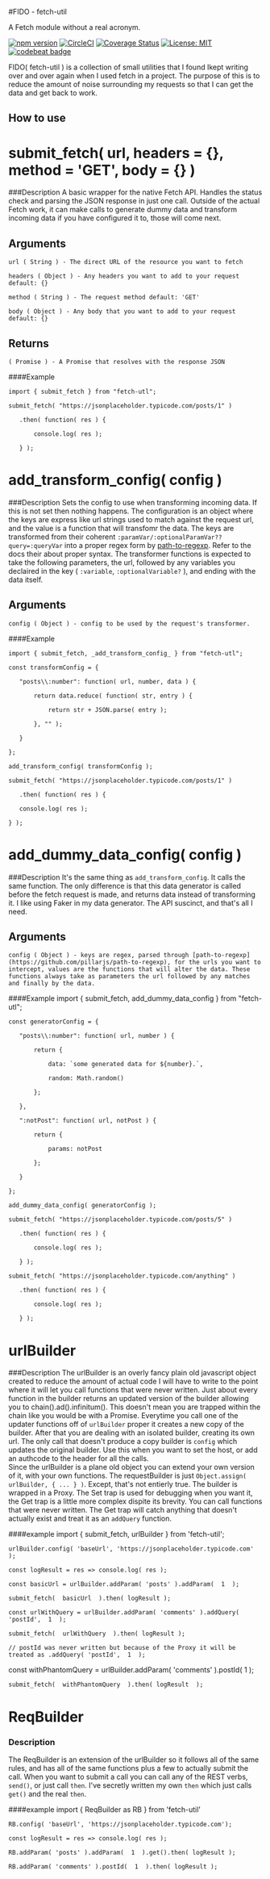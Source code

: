 #FIDO - fetch-util


A Fetch module without a real acronym.

[![npm version](https://badge.fury.io/js/fetch-util.svg)](https://badge.fury.io/js/fetch-util) [![CircleCI](https://circleci.com/gh/easilyBaffled/fido.svg?&style=shield&circle-token=24e038d3e68c4dd11262582f0ae4755add609783)](https://circleci.com/gh/easilyBaffled/fido) [![Coverage Status](https://coveralls.io/repos/github/easilyBaffled/fido/badge.svg?branch=master)](https://coveralls.io/github/easilyBaffled/fido?branch=master) [![License: MIT](https://img.shields.io/badge/License-MIT-yellow.svg)](https://opensource.org/licenses/MIT) [![codebeat badge](https://codebeat.co/badges/42ef9152-bd6c-4c9d-855c-1bc17aeb70bb)](https://codebeat.co/projects/github-com-easilybaffled-fido-master)

FIDO( fetch-util )​ ​is​ ​a​ ​collection​ ​of​ ​small​ ​utilities​ ​that​ ​I​ ​found​ ​I​ ​kept​ ​writing​ ​over​ ​and​ ​over​ ​again​ ​when​ ​I​ ​used​ ​fetch​ ​in​ ​a
project. The purpose of this is to reduce the amount of noise surrounding my requests so that I can get the data and get back to work. 


How​ ​to​ ​use
--------------

# submit_fetch( url, headers = {}, method = 'GET', body = {} )

###Description
A basic wrapper for the native Fetch API. Handles the status check and parsing the JSON response in just one call. 
Outside of the actual Fetch work, it can make calls to generate dummy data and transform incoming data if you have configured it to, those will come next.


## Arguments

	url ( String ) - The direct URL of the resource you want to fetch

	headers ( Object ) - Any headers you want to add to your request default: {}

	method ( String ) - The request method default: 'GET'

	body ( Object ) - Any body that you want to add to your request default: {}

## Returns

	( Promise ) - A Promise that resolves with the response JSON

####Example

	import { submit_fetch } from "fetch-utl";
	
	submit_fetch( "https://jsonplaceholder.typicode.com/posts/1" )
	
	   .then( function( res ) {
	
	       console.log( res );
	
	   } );

# add_transform_config( config )

###Description
Sets the config to use when transforming incoming data. If this is not set then nothing happens. 
The configuration is an object where the keys are express like url strings used to match against the request url, and the value is a function that will transfomr the data. 
The keys are transformed from their coherent `:paramVar/:optionalParamVar??query=:queryVar` into a proper regex form by [path-to-regexp](https://github.com/pillarjs/path-to-regexp). Refer to the docs their about proper syntax.
The transformer functions is expected to take the following parameters, the url, followed by any variables you declaired in the key ( `:variable`, `:optionalVariable?` ), and ending with the data itself.


## Arguments

	config ( Object ) - config to be used by the request's transformer. 

####Example

	import { submit_fetch, _add_transform_config_ } from "fetch-utl";
	
	const transformConfig = {
	
	   "posts\\:number": function( url, number, data ) {
	
	       return data.reduce( function( str, entry ) {
	
	           return str + JSON.parse( entry );
	
	       }, "" );
	
	   }
	
	};
	
	add_transform_config( transformConfig );
	
	submit_fetch( "https://jsonplaceholder.typicode.com/posts/1" )
	
	   .then( function( res ) {
	
	   console.log( res );
	
	} );

# add_dummy_data_config( config )

###Description
It's the same thing as `add_transform_config`. It calls the same function. The only difference is that this data generator is called before the fetch request is made, and returns data instead of transforming it. I like using Faker in my data generator. The API suscinct, and that's all I need.

## Arguments

	config ( Object ) - keys are regex, parsed through [path-to-regexp](https://github.com/pillarjs/path-to-regexp), for the urls you want to intercept, values are the functions that will alter the data. These functions always take as parameters the url followed by any matches and finally by the data. 

####Example
	import { submit_fetch, add_dummy_data_config } from "fetch-utl";
	
	const generatorConfig = {
	
	   "posts\\:number": function( url, number ) {
	
	       return {
	
	           data: `some generated data for ${number}.`,
	
	           random: Math.random()
	
	       };
	
	   },
	
	   ":notPost": function( url, notPost ) {
	
	       return {
	
	           params: notPost
	
	       };
	
	   }
	
	};
	
	add_dummy_data_config( generatorConfig );
	
	submit_fetch( "https://jsonplaceholder.typicode.com/posts/5" )
	
	   .then( function( res ) {
	
	       console.log( res );
	
	   } );
	
	submit_fetch( "https://jsonplaceholder.typicode.com/anything" )
	
	   .then( function( res ) {
	
	       console.log( res );
	
	   } );

# urlBuilder

###Description
The urlBuilder is an overly fancy plain old javascript object created to reduce the amount of actual code I will have to write to the point where it will let you call functions that were never written. 
Just about every function in the builder returns an updated version of the builder allowing you to chain().ad().infinitum(). This doesn't mean you are trapped within the chain like you would be with a Promise. 
Everytime you call one of the updater functions off of `urlBuilder` proper it creates a new copy of the builder. After that you are dealing with an isolated builder, creating its own url. The only call that doesn't produce a copy builder is `config` which updates the original builder. Use this when you want to set the host, or add an authcode to the header for all the calls.  
Since the urlBuilder is a plane old object you can extend your own version of it, with your own functions. The requestBuilder is just `Object.assign( urlBuilder, { ... } )`. Except, that's not entierly true. The builder is wrapped in a Proxy. The Set trap is used for debugging when you want it, the Get trap is a little more complex dispite its brevity. You can call functions that were never written. The Get trap will catch anything that doesn't actually exist and treat it as an `addQuery` function.

####example
	import { submit_fetch, urlBuilder } from 'fetch-util';
	
	urlBuilder.config( 'baseUrl', 'https://jsonplaceholder.typicode.com' );
	
	const logResult = res => console.log( res );
	
	const basicUrl = urlBuilder.addParam( 'posts' ).addParam(  1  );
	
	submit_fetch(  basicUrl  ).then( logResult );
	
	const urlWithQuery = urlBuilder.addParam( 'comments' ).addQuery( 'postId',  1  );
	
	submit_fetch(  urlWithQuery  ).then( logResult );
	
	// postId was never written but because of the Proxy it will be treated as .addQuery( 'postId',  1  );
const withPhantomQuery = urlBuilder.addParam( 'comments' ).postId(  1  );
	
	submit_fetch(  withPhantomQuery  ).then( logResult  );

# ReqBuilder

### Description
The ReqBuilder is an extension of the urlBuilder so it follows all of the same rules, and has all of the same functions plus a few to actually submit the call. When you want to submit a call you can call any of the REST verbs, `send()`, or just call `then`. I've secretly written my own `then` which just calls `get()` and the real `then`.  

####example
	import { ReqBuilder as RB } from 'fetch-util'
	
	RB.config( 'baseUrl', 'https://jsonplaceholder.typicode.com');
	
	const logResult = res => console.log( res );
	
	RB.addParam( 'posts' ).addParam(  1  ).get().then( logResult );
	
	RB.addParam( 'comments' ).postId(  1  ).then( logResult );


